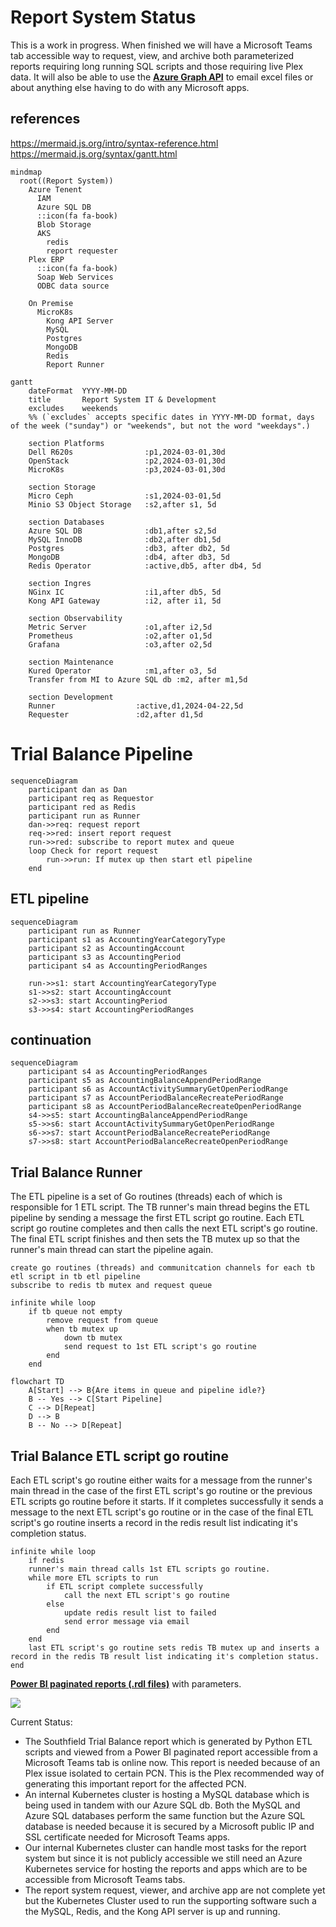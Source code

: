 # Report System Status

This is a work in progress.  When finished we will have a Microsoft Teams tab accessible way to request, view, and archive both parameterized reports requiring long running SQL scripts and those requiring live Plex data. It will also be able to use the **[Azure Graph API](https://learn.microsoft.com/en-us/graph/overview)** to email excel files or about anything else having to do with any Microsoft apps.

## references

https://mermaid.js.org/intro/syntax-reference.html
https://mermaid.js.org/syntax/gantt.html

```mermaid
mindmap
  root((Report System))
    Azure Tenent
      IAM
      Azure SQL DB
      ::icon(fa fa-book)
      Blob Storage
      AKS
        redis
        report requester
    Plex ERP
      ::icon(fa fa-book)
      Soap Web Services
      ODBC data source

    On Premise
      MicroK8s
        Kong API Server
        MySQL
        Postgres
        MongoDB
        Redis
        Report Runner

```

```mermaid
gantt
    dateFormat  YYYY-MM-DD
    title       Report System IT & Development
    excludes    weekends
    %% (`excludes` accepts specific dates in YYYY-MM-DD format, days of the week ("sunday") or "weekends", but not the word "weekdays".)

    section Platforms
    Dell R620s                :p1,2024-03-01,30d
    OpenStack                 :p2,2024-03-01,30d
    MicroK8s                  :p3,2024-03-01,30d

    section Storage
    Micro Ceph                :s1,2024-03-01,5d
    Minio S3 Object Storage   :s2,after s1, 5d

    section Databases
    Azure SQL DB              :db1,after s2,5d
    MySQL InnoDB              :db2,after db1,5d
    Postgres                  :db3, after db2, 5d
    MongoDB                   :db4, after db3, 5d
    Redis Operator            :active,db5, after db4, 5d

    section Ingres
    NGinx IC                  :i1,after db5, 5d
    Kong API Gateway          :i2, after i1, 5d  

    section Observability
    Metric Server             :o1,after i2,5d
    Prometheus                :o2,after o1,5d
    Grafana                   :o3,after o2,5d

    section Maintenance
    Kured Operator            :m1,after o3, 5d
    Transfer from MI to Azure SQL db :m2, after m1,5d

    section Development
    Runner                  :active,d1,2024-04-22,5d
    Requester               :d2,after d1,5d

```

# Trial Balance Pipeline

```mermaid
sequenceDiagram
    participant dan as Dan
    participant req as Requestor
    participant red as Redis
    participant run as Runner
    dan->>req: request report
    req->>red: insert report request
    run->>red: subscribe to report mutex and queue
    loop Check for report request
        run->>run: If mutex up then start etl pipeline
    end
```

## ETL pipeline

```mermaid
sequenceDiagram
    participant run as Runner
    participant s1 as AccountingYearCategoryType
    participant s2 as AccountingAccount
    participant s3 as AccountingPeriod
    participant s4 as AccountingPeriodRanges

    run->>s1: start AccountingYearCategoryType
    s1->>s2: start AccountingAccount
    s2->>s3: start AccountingPeriod
    s3->>s4: start AccountingPeriodRanges

```

## continuation

```mermaid
sequenceDiagram
    participant s4 as AccountingPeriodRanges
    participant s5 as AccountingBalanceAppendPeriodRange
    participant s6 as AccountActivitySummaryGetOpenPeriodRange
    participant s7 as AccountPeriodBalanceRecreatePeriodRange
    participant s8 as AccountPeriodBalanceRecreateOpenPeriodRange
    s4->>s5: start AccountingBalanceAppendPeriodRange
    s5->>s6: start AccountActivitySummaryGetOpenPeriodRange
    s6->>s7: start AccountPeriodBalanceRecreatePeriodRange
    s7->>s8: start AccountPeriodBalanceRecreateOpenPeriodRange

```

## Trial Balance Runner

The ETL pipeline is a set of Go routines (threads) each of which is responsible for 1 ETL script. The TB runner's main thread begins the ETL pipeline by sending a message the first ETL script go routine.  Each ETL script go routine completes and then calls the next ETL script's go routine.  The final ETL script finishes and then sets the TB mutex up so that the runner's main thread can start the pipeline again.

```psuedo_code
create go routines (threads) and communitcation channels for each tb etl script in tb etl pipeline
subscribe to redis tb mutex and request queue 

infinite while loop
    if tb queue not empty
        remove request from queue
        when tb mutex up
            down tb mutex 
            send request to 1st ETL script's go routine
        end
    end
```

```mermaid
flowchart TD
    A[Start] --> B{Are items in queue and pipeline idle?}
    B -- Yes --> C[Start Pipeline]
    C --> D[Repeat]
    D --> B
    B -- No --> D[Repeat]
```

## Trial Balance ETL script go routine

Each ETL script's go routine either waits for a message from the runner's main thread in the case of the first ETL script's go routine or the previous ETL scripts go routine before it starts. If it completes successfully it sends a message to the next ETL script's go routine or in the case of the final ETL script's go routine inserts a record in the redis result list indicating it's completion status.

```psuedo_code
infinite while loop
    if redis 
    runner's main thread calls 1st ETL scripts go routine.
    while more ETL scripts to run
        if ETL script complete successfully
            call the next ETL script's go routine
        else
            update redis result list to failed
            send error message via email
        end
    end
    last ETL script's go routine sets redis TB mutex up and inserts a record in the redis TB result list indicating it's completion status.
end
```



**[Power BI paginated reports (.rdl files)](https://learn.microsoft.com/en-us/power-bi/paginated-reports/parameters/report-builder-parameters)** with parameters.

![](https://learn.microsoft.com/en-us/power-bi/paginated-reports/parameters/media/report-builder-parameters/report-builder-parameters-power-bi-service.png)

Current Status:

- The Southfield Trial Balance report which is generated by Python ETL scripts and viewed from a Power BI paginated report accessible from a Microsoft Teams tab is online now. This report is needed because of an Plex issue isolated to certain PCN. This is the Plex recommended way of generating this important report for the affected PCN.  
- An internal Kubernetes cluster is hosting a MySQL database which is being used in tandem with our Azure SQL db.  Both the MySQL and Azure SQL databases perform the same function but the Azure SQL database is needed because it is secured by a Microsoft public IP and SSL certificate needed for Microsoft Teams apps.
- Our internal Kubernetes cluster can handle most tasks for the report system but since it is not publicly accessible we still need an Azure Kubernetes service for hosting the reports and apps which are to be accessible from Microsoft Teams tabs.
- The report system request, viewer, and archive app are not complete yet but the Kubernetes Cluster used to run the supporting software such a the MySQL, Redis, and the Kong API server is up and running.
